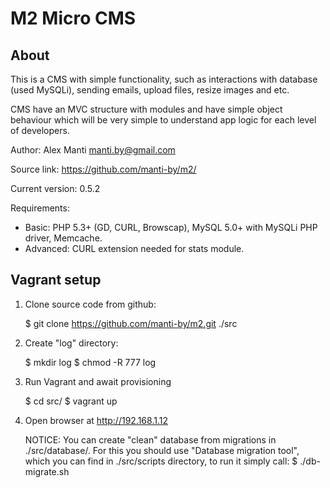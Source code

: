 M2 Micro CMS
============

About
-----

This is a CMS with simple functionality, such as interactions with 
database (used MySQLi), sending emails, upload files, resize images and etc.

CMS have an MVC structure with modules and have simple object behaviour
which will be very simple to understand app logic for each level of developers.

Author: Alex Manti <manti.by@gmail.com>

Source link: https://github.com/manti-by/m2/

Current version: 0.5.2

Requirements:

- Basic: PHP 5.3+ (GD, CURL, Browscap), MySQL 5.0+ with MySQLi PHP driver, Memcache.
- Advanced: CURL extension needed for stats module.


Vagrant setup
-------------

1. Clone source code from github:

    $ git clone https://github.com/manti-by/m2.git ./src

2. Create "log" directory:

    $ mkdir log
    $ chmod -R 777 log

3. Run Vagrant and await provisioning

    $ cd src/
    $ vagrant up

4. Open browser at http://192.168.1.12

    NOTICE:
    You can create "clean" database from migrations in ./src/database/. 
    For this you should use "Database migration tool", which you can find 
    in ./src/scripts directory, to run it simply call: $ ./db-migrate.sh


